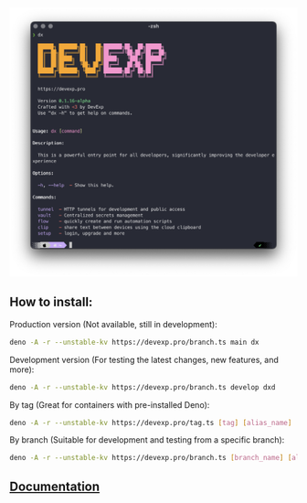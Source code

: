 ![Альтернативный текст](./docs/dx.png)

## How to install:

Production version (Not available, still in development):

```sh
deno -A -r --unstable-kv https://devexp.pro/branch.ts main dx
```

Development version (For testing the latest changes, new features, and more):

```sh
deno -A -r --unstable-kv https://devexp.pro/branch.ts develop dxd
```

By tag (Great for containers with pre-installed Deno):

```sh
deno -A -r --unstable-kv https://devexp.pro/tag.ts [tag] [alias_name]
```

By branch (Suitable for development and testing from a specific branch):

```sh
deno -A -r --unstable-kv https://devexp.pro/branch.ts [branch_name] [alias_name]
```

## [Documentation](./docs/main.md)
